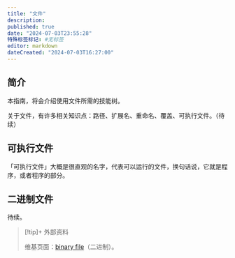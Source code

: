 ```yaml
---
title: "文件"
description:
published: true
date: "2024-07-03T23:55:28"
特殊标签标记: #无标签
editor: markdown
dateCreated: "2024-07-03T16:27:00"
---
```


## 简介

本指南，将会介绍使用文件所需的技能树。

关于文件，有许多相关知识点：路径、扩展名、重命名、覆盖、可执行文件。（待续）

## 可执行文件

「可执行文件」大概是很直观的名字，代表可以运行的文件，换句话说，它就是程序，或者程序的部分。

## 二进制文件

待续。

> [!tip]+ 外部资料
>
> 维基页面：[binary file][]（二进制）。

[binary file]: https://en.wikipedia.org/wiki/Binary_file
